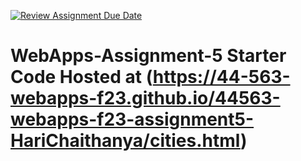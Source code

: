 [![Review Assignment Due Date](https://classroom.github.com/assets/deadline-readme-button-24ddc0f5d75046c5622901739e7c5dd533143b0c8e959d652212380cedb1ea36.svg)](https://classroom.github.com/a/7kKA03Up)
# WebApps-Assignment-5 Starter Code  Hosted at (https://44-563-webapps-f23.github.io/44563-webapps-f23-assignment5-HariChaithanya/cities.html)

